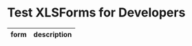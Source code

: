 Test XLSForms for Developers
=============================


| form | description |
|------|-------------|
